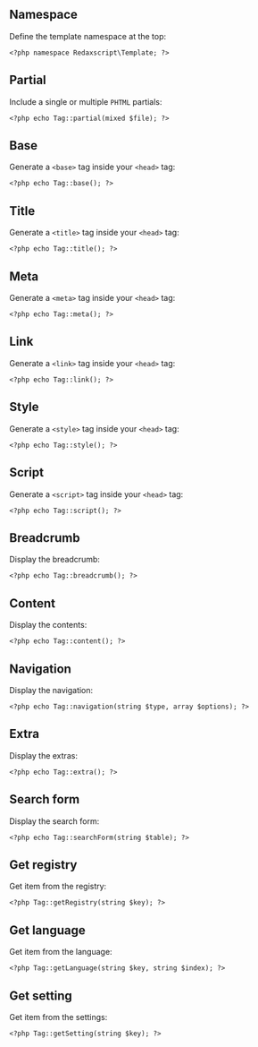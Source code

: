 Namespace
---------

Define the template namespace at the top:

```
<?php namespace Redaxscript\Template; ?>
```


Partial
-------

Include a single or multiple `PHTML` partials:

```
<?php echo Tag::partial(mixed $file); ?>
```


Base
----

Generate a `<base>` tag inside your `<head>` tag:

```
<?php echo Tag::base(); ?>
```


Title
-----

Generate a `<title>` tag inside your `<head>` tag:

```
<?php echo Tag::title(); ?>
```


Meta
----

Generate a `<meta>` tag inside your `<head>` tag:

```
<?php echo Tag::meta(); ?>
```


Link
----

Generate a `<link>` tag inside your `<head>` tag:

```
<?php echo Tag::link(); ?>
```


Style
-----

Generate a `<style>` tag inside your `<head>` tag:

```
<?php echo Tag::style(); ?>
```


Script
------

Generate a `<script>` tag inside your `<head>` tag:

```
<?php echo Tag::script(); ?>
```


Breadcrumb
----------

Display the breadcrumb:

```
<?php echo Tag::breadcrumb(); ?>
```


Content
-------

Display the contents:

```
<?php echo Tag::content(); ?>
```


Navigation
----------

Display the navigation:

```
<?php echo Tag::navigation(string $type, array $options); ?>
```


Extra
-----

Display the extras:

```
<?php echo Tag::extra(); ?>
```


Search form
-----------

Display the search form:

```
<?php echo Tag::searchForm(string $table); ?>
```


Get registry
------------

Get item from the registry:

```
<?php Tag::getRegistry(string $key); ?>
```


Get language
------------

Get item from the language:

```
<?php Tag::getLanguage(string $key, string $index); ?>
```


Get setting
-----------

Get item from the settings:

```
<?php Tag::getSetting(string $key); ?>
```
